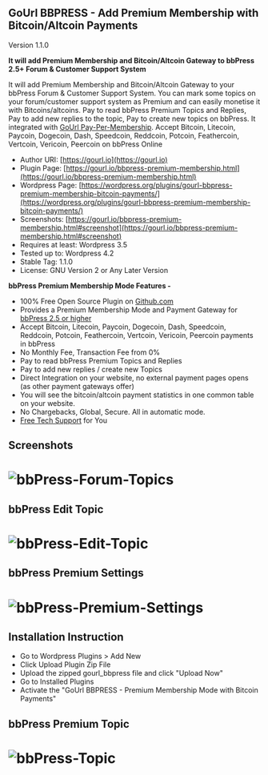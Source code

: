 
GoUrl BBPRESS - Add Premium Membership with Bitcoin/Altcoin Payments
-----------------------------------------------------------

Version 1.1.0

**It will add Premium Membership and Bitcoin/Altcoin Gateway to bbPress 2.5+ Forum & Customer Support System**

It will add Premium Membership and Bitcoin/Altcoin Gateway to your bbPress Forum & Customer Support System. You can mark some topics on your forum/customer support system as Premium and can easily monetise it with Bitcoins/altcoins. Pay to read bbPress Premium Topics and Replies, Pay to add new replies to the topic, Pay to create new topics on bbPress. It integrated with [GoUrl Pay-Per-Membership](https://wordpress.org/plugins/gourl-bitcoin-payment-gateway-paid-downloads-membership/).
Accept Bitcoin, Litecoin, Paycoin, Dogecoin, Dash, Speedcoin, Reddcoin, Potcoin, Feathercoin, Vertcoin, Vericoin, Peercoin on bbPress Online

* Author URI: [https://gourl.io](https://gourl.io)
* Plugin Page: [https://gourl.io/bbpress-premium-membership.html](https://gourl.io/bbpress-premium-membership.html)
* Wordpress Page: [https://wordpress.org/plugins/gourl-bbpress-premium-membership-bitcoin-payments/](https://wordpress.org/plugins/gourl-bbpress-premium-membership-bitcoin-payments/)
* Screenshots: [https://gourl.io/bbpress-premium-membership.html#screenshot](https://gourl.io/bbpress-premium-membership.html#screenshot)
* Requires at least: Wordpress 3.5
* Tested up to: Wordpress 4.2
* Stable Tag: 1.1.0
* License: GNU Version 2 or Any Later Version


**bbPress Premium Membership Mode Features -**

* 100% Free Open Source Plugin on [Github.com](https://github.com/cryptoapi/bbPress-Premium-Membership-Bitcoins)
* Provides a Premium Membership Mode and Payment Gateway for [bbPress 2.5 or higher](https://wordpress.org/plugins/bbpress/)
* Accept Bitcoin, Litecoin, Paycoin, Dogecoin, Dash, Speedcoin, Reddcoin, Potcoin, Feathercoin, Vertcoin, Vericoin, Peercoin payments in bbPress
* No Monthly Fee, Transaction Fee from 0%
* Pay to read bbPress Premium Topics and Replies
* Pay to add new replies / create new Topics
* Direct Integration on your website, no external payment pages opens (as other payment gateways offer)
* You will see the bitcoin/altcoin payment statistics in one common table on your website. 
* No Chargebacks, Global, Secure. All in automatic mode.
* [Free Tech Support](https://gourl.io/view/contact/Contact_Us.html) for You





Screenshots
----------------
# ![bbPress-Forum-Topics](https://gourl.io/images/bbpress/screenshot-4.png)


bbPress Edit Topic
----------------
# ![bbPress-Edit-Topic](https://gourl.io/images/bbpress/screenshot-5.png)


bbPress Premium Settings
----------------
# ![bbPress-Premium-Settings](https://gourl.io/images/bbpress/screenshot-1.png)


Installation Instruction
----------------
* Go to Wordpress Plugins > Add New
* Click Upload Plugin Zip File
* Upload the zipped gourl_bbpress file and click "Upload Now"
* Go to Installed Plugins
* Activate the "GoUrl BBPRESS - Premium Membership Mode with Bitcoin Payments"

  
  
  



bbPress Premium Topic
----------------
   
# ![bbPress-Topic](https://gourl.io/images/bbpress/screenshot-2.png)
       
 
